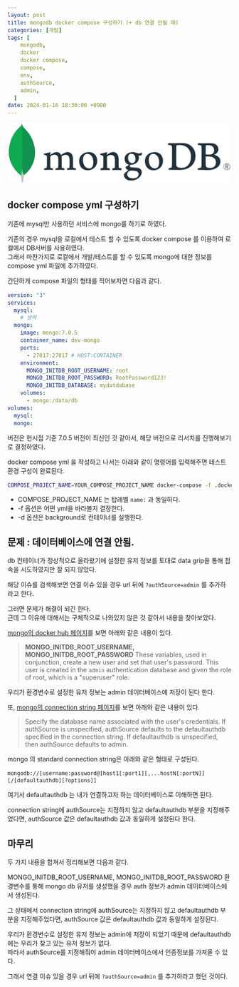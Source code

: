 ```yaml
---
layout: post
title: mongodb docker compose 구성하기 (+ db 연결 안될 때)
categories: [개발]
tags: [
    mongodb,
    docker
    docker compose,
    compose,
    env,
    authSource,
    admin,
  ]
date: 2024-01-16 18:30:00 +0900
---
```


![mongodb logo](/assets/images/2024-01-16-docker-compose-mongo/MongoDB_Logo.png)

## docker compose yml 구성하기

기존에 mysql만 사용하던 서비스에 mongo를 하기로 하였다.

기존의 경우 mysql을 로컬에서 테스트 할 수 있도록 docker compose 를 이용하여 로컬에서 DB서버를 사용하였다.  
그래서 마찬가지로 로컬에서 개발/테스트를 할 수 있도록 mongo에 대한 정보를 compose yml 파일에 추가하였다.

간단하게 compose 파일의 형태를 적어보자면 다음과 같다.

```yml
version: "3"
services:
  mysql:
    # 생략
  mongo:
    image: mongo:7.0.5
    container_name: dev-mongo
    ports:
      - 27017:27017 # HOST:CONTAINER
    environment:
      MONGO_INITDB_ROOT_USERNAME: root
      MONGO_INITDB_ROOT_PASSWORD: RootPassword123!
      MONGO_INITDB_DATABASE: mydatdabase
    volumes:
      - mongo:/data/db
volumes:
  mysql:
  mongo:
```

버전은 현시점 기준 7.0.5 버전이 최신인 것 같아서, 해당 버전으로 리서치를 진행해보기로 결정하였다.

docker compose yml 을 작성하고 나서는 아래와 같이 명령어를 입력해주면 테스트 환경 구성이 완료된다.

```sh
COMPOSE_PROJECT_NAME=YOUR_COMPOSE_PROJECT_NAME docker-compose -f .docker/docker-compose.yml up -d
```

- COMPOSE_PROJECT_NAME 는 탑레벨 `name:` 과 동일하다.
- -f 옵션은 어떤 yml을 바라볼지 결정한다.
- -d 옵션은 background로 컨테이너를 실행한다.

## 문제 : 데이터베이스에 연결 안됨.

db 컨테이너가 정상적으로 올라왔기에 설정한 유저 정보를 토대로 data grip을 통해 접속을 시도하였지만 잘 되지 않았다.

해당 이슈를 검색해보면 연결 이슈 있을 경우 url 뒤에 `?authSource=admin` 를 추가하라고 한다.

그러면 문제가 해결이 되긴 한다.  
근데 그 이유에 대해서는 구체적으로 나와있지 않은 것 같아서 내용을 찾아보았다.

[mongo의 docker hub 페이지](https://hub.docker.com/_/mongo)를 보면 아래와 같은 내용이 있다.

> **MONGO_INITDB_ROOT_USERNAME, MONGO_INITDB_ROOT_PASSWORD**
> These variables, used in conjunction, create a new user and set that user's password. This user is created in the `admin` authentication database and given the role of root, which is a "superuser" role.

우리가 환경변수로 설정한 유저 정보는 admin 데이터베이스에 저장이 된다 한다.

또, [mongo의 connection string 페이지](https://www.mongodb.com/docs/manual/reference/connection-string/)를 보면 아래와 같은 내용이 있다.

> Specify the database name associated with the user's credentials. If authSource is unspecified, authSource defaults to the defaultauthdb specified in the connection string. If defaultauthdb is unspecified, then authSource defaults to admin.

mongo 의 standard connection string은 아래와 같은 형태로 구성된다.

```
mongodb://[username:password@]host1[:port1][,...hostN[:portN]][/[defaultauthdb][?options]]
```

여기서 defaultauthdb 는 내가 연결하고자 하는 데이터베이스로 이해하면 된다.

connection string에 authSource는 지정하지 않고 defaultauthdb 부분을 지정해주었다면, authSource 값은 defaultauthdb 값과 동일하게 설정된다 한다.

## 마무리

두 가지 내용을 합쳐서 정리해보면 다음과 같다.

MONGO_INITDB_ROOT_USERNAME, MONGO_INITDB_ROOT_PASSWORD 환경변수를 통해 mongo db 유저를 생성했을 경우 auth 정보가 admin 데이터베이스에서 생성된다.

그 상태에서 connection string에 authSource는 지정하지 않고 defaultauthdb 부분을 지정해주었다면, authSource 값은 defaultauthdb 값과 동일하게 설정된다.

우리가 환경변수로 설정한 유저 정보는 admin에 저장이 되었기 때문에 defaultauthdb 에는 우리가 찾고 있는 유저 정보가 없다.  
따라서 authSource를 지정해줘야 admin 데이터베이스에서 인증정보를 가져올 수 있다.

그래서 연결 이슈 있을 경우 url 뒤에 `?authSource=admin` 를 추가하라고 했던 것이다.
